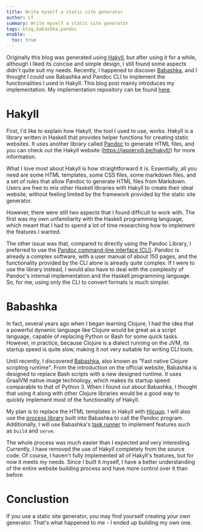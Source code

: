 ```yaml
---
title: Write myself a static site generator
author: LT
summary: Write myself a static site generator
tags: blog,babashka,pandoc
enable:
  toc: true
---
```


Originally this blog was generated using [Hakyll](https://jaspervdj.be/hakyll), but after using it for a while, although I liked its concise and simple design, I still found some aspects didn't quite suit my needs. Recently, I happened to discover [Babashka](https://babashka.org), and I thought I could use Babashka and Pandoc CLI to implement the functionalities I used in Hakyll. This blog post mainly introduces my implementation. My implementation repository can be found [here](https://github.com/onemouth/blog-source).

# Hakyll

First, I'd like to explain how Hakyll, the tool I used to use, works. Hakyll is a library written in Haskell that provides helper functions for creating static websites. It uses another library called [Pandoc](https://hackage.haskell.org/package/pandoc) to generate HTML files, and you can check out the Hakyll website (https://jaspervdj.be/hakyll/) for more information.

What I love most about Hakyll is how straightforward it is. Essentially, all you need are some HTML templates, some CSS files, some markdown files, and a set of rules that allow Pandoc to generate HTML files from Markdown. Users are free to mix other Haskell libraries with Hakyll to create their ideal website, without feeling limited by the framework provided by the static site generator.

However, there were still two aspects that I found difficult to work with. The first was my own unfamiliarity with the Haskell programming language, which meant that I had to spend a lot of time researching how to implement the features I wanted.

The other issue was that, compared to directly using the Pandoc Library, I preferred to use the [Pandoc command-line interface (CLI)](https://pandoc.org/#). Pandoc is already a complex software, with a user manual of about 150 pages, and the functionality provided by the CLI alone is already quite complex. If I were to use the library instead, I would also have to deal with the complexity of Pandoc's internal implementation and the Haskell programming language. So, for me, using only the CLI to convert formats is much simpler.


# Babashka 

In fact, several years ago when I began learning Clojure, I had the idea that a powerful dynamic language like Clojure would be great as a script language, capable of replacing Python or Bash for some quick tasks. However, in practice, because Clojure is a dialect running on the JVM, its startup speed is quite slow, making it not very suitable for writing CLI tools.

Until recently, I discovered [Babashka](https://babashka.org), also known as "Fast native Clojure scripting runtime". From the introduction on the official website, Babashka is designed to replace Bash scripts with a new designed runtime. It uses GraalVM native image technology, which makes its startup speed comparable to that of Python 3. When I found out about Babashka, I thought that using it along with other Clojure libraries would be a good way to quickly implement most of the functionality of Hakyll.

My plan is to replace the HTML templates in Hakyll with [Hicuup](https://github.com/weavejester/hiccup). I will also use the [process library](https://github.com/babashka/process) built into Babashka to call the Pandoc program. Additionally, I will use Babashka's [task runner](https://book.babashka.org/#tasks) to implement features such as `build` and `serve`.

The whole process was much easier than I expected and very interesting. Currently, I have removed the use of Hakyll completely from the source code. Of course, I haven't fully implemented all of Hakyll's features, but for now it meets my needs. Since I built it myself, I have a better understanding of the entire website building process and have more control over it than before.

# Conclustion

If you use a static site generator, you may find yourself creating your own generator. That's what happened to me - I ended up building my own one.

